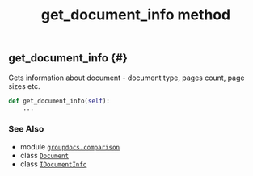 ﻿---
title: get_document_info method
second_title: GroupDocs.Comparison for Python via .NET API References
description: 
type: docs
url: /python-net/groupdocs.comparison/document/get_document_info/
is_root: false
weight: 30
---

## get_document_info {#}

Gets information about document - document type, pages count, page sizes etc.



```python
def get_document_info(self):
    ...
```





### See Also
* module [`groupdocs.comparison`](../../)
* class [`Document`](/comparison/python-net/groupdocs.comparison/document)
* class [`IDocumentInfo`](/comparison/python-net/groupdocs.comparison.interfaces/idocumentinfo)
